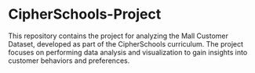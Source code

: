 # CipherSchools-Project
This repository contains the project for analyzing the Mall Customer Dataset, developed as part of the CipherSchools curriculum. The project focuses on performing data analysis and visualization to gain insights into customer behaviors and preferences.  
